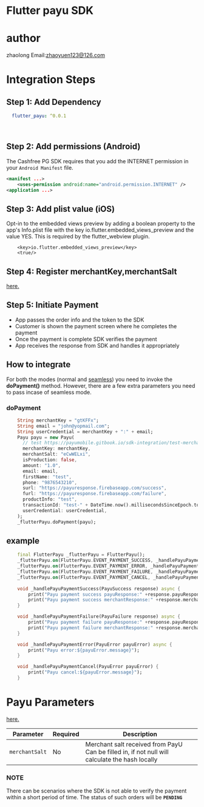 # Flutter payu SDK 

# author

zhaolong Email:<zhaoyuen123@126.com>

# Integration Steps

## Step 1: Add Dependency


```yaml
  flutter_payu: ^0.0.1
```

<br/>

## Step 2: Add permissions (Android)

The Cashfree PG SDK requires that you add the INTERNET permission in your `Android Manifest` file.

```xml
<manifest ...>
    <uses-permission android:name="android.permission.INTERNET" />
<application ...>
```
## Step 3: Add plist value (iOS)

Opt-in to the embedded views preview by adding a boolean property to the app's Info.plist file with the key io.flutter.embedded_views_preview and the value YES. This is required by the flutter_webview plugin.

```plist
    <key>io.flutter.embedded_views_preview</key>
    <true/>
```

## Step 4: Register merchantKey,merchantSalt
[here.](https://onboarding.payu.in/app/account)

## Step 5: Initiate Payment

- App passes the order info and the token to the SDK
- Customer is shown the payment screen where he completes the payment
- Once the payment is complete SDK verifies the payment
- App receives the response from SDK and handles it appropriately


## How to integrate

For both the modes (normal and [seamless](https://payumobile.gitbook.io/sdk-integration/android/android-sdk-offering)) you need to invoke the <b>doPayment()</b> method. However, there are a few extra parameters you need to pass incase of seamless mode.


### doPayment

```dart
    String merchantKey = "gtKFFx";
    String email = "john@yopmail.com";
    String userCredential = merchantKey + ":" + email;
    Payu payu = new Payu(
      // test https://payumobile.gitbook.io/sdk-integration/test-merchant-list
      merchantKey: merchantKey,
      merchantSalt: "eCwWELxi",
      isProduction: false,
      amount: "1.0",
      email: email,
      firstName: "test",
      phone: "9876543210",
      surl: "https://payuresponse.firebaseapp.com/success",
      furl: "https://payuresponse.firebaseapp.com/failure",
      productInfo: "test",
      transactionId: "test-" + DateTime.now().millisecondsSinceEpoch.toString(),
      userCredential: userCredential,
    );
    _flutterPayu.doPayment(payu);

```

## example

```dart
    final FlutterPayu _flutterPayu = FlutterPayu();
    _flutterPayu.on(FlutterPayu.EVENT_PAYMENT_SUCCESS, _handlePayuPaymentSuccess);
    _flutterPayu.on(FlutterPayu.EVENT_PAYMENT_ERROR, _handlePayuPaymentError);
    _flutterPayu.on(FlutterPayu.EVENT_PAYMENT_FAILURE, _handlePayuPaymentFailure);
    _flutterPayu.on(FlutterPayu.EVENT_PAYMENT_CANCEL, _handlePayuPaymentCancel);
    
    void _handlePayuPaymentSuccess(PayuSuccess response) async {
        print("Payu payment success payuResponse:" +response.payuResponse.toString());
        print("Payu payment success merchantResponse:" +response.merchantResponse.toString());
    }

    void _handlePayuPaymentFailure(PayuFailure response) async {
        print("Payu payment failure payuResponse:" +response.payuResponse.toString());
        print("Payu payment failure merchantResponse:" +response.merchantResponse.toString());
    }

    void _handlePayuPaymentError(PayuError payuError) async {
        print("Payu error:${payuError.message}");
    }

    void _handlePayuPaymentCancel(PayuError payuError) {
        print("Payu cancel:${payuError.message}");
    }
``` 

# Payu Parameters
[here.](https://payumobile.gitbook.io/sdk-integration/android/payucheckoutpro/build-the-payment-params)

| Parameter                                 | Required | Description                                      |
|-------------------------------------|-----------|----------------------------------------------------|
| <code>merchantSalt</code>            | No      | Merchant salt received from PayU Can be filled in, if not null will calculate the hash locally      |


### NOTE

There can be scenarios where the SDK is not able to verify the payment within a short period of time. The status of such orders will be <code><b>PENDING</b></code>
